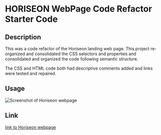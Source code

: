# HORISEON WebPage Code Refactor Starter Code

## Description 

This was a code refactor of the Horiseon landing web page. This project re-organized and consolidated the CSS selectors and properties and consolidated and organized the code following semantic structure.

The CSS and HTML code both had descriptive comments added and links were tested and repaired. 

## Usage 

![Screenshot of Horiseon webpage](assets/images/horiseon-screenshot.png)


## Link

[link to Horiseon webpage](https://sgiel.github.io/Horiseon-refactored/)